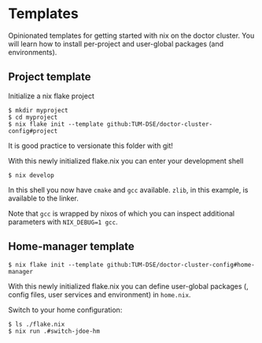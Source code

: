 # Templates

Opinionated templates for getting started with nix on the doctor cluster. You will learn how to install per-project and user-global packages (and environments).

## Project template

Initialize a nix flake project

```console
$ mkdir myproject
$ cd myproject
$ nix flake init --template github:TUM-DSE/doctor-cluster-config#project
```

It is good practice to versionate this folder with git!

With this newly initialized flake.nix you can enter your development shell

```console
$ nix develop
```

In this shell you now have `cmake` and `gcc` available. `zlib`, in this example, is available to the linker.

Note that `gcc` is wrapped by nixos of which you can inspect additional parameters with `NIX_DEBUG=1 gcc`.

## Home-manager template

```console
$ nix flake init --template github:TUM-DSE/doctor-cluster-config#home-manager
```

With this newly initialized flake.nix you can define user-global packages (, config files, user services and environment) in `home.nix`. 

Switch to your home configuration:

```console
$ ls ./flake.nix
$ nix run .#switch-jdoe-hm
```

